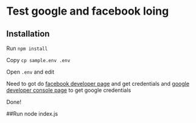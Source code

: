 # Test google and facebook loing

## Installation
 Run 
 ```npm install```
 
 Copy 
 ```cp sample.env .env```
 
 Open `.env` and edit
 
 Need to got do [facebook developer page](https://developers.facebook.com/) and get credentials and [google developer console page](https://console.developers.google.com) to get google credentials
 
 Done!
 
 ##Run
 node index.js